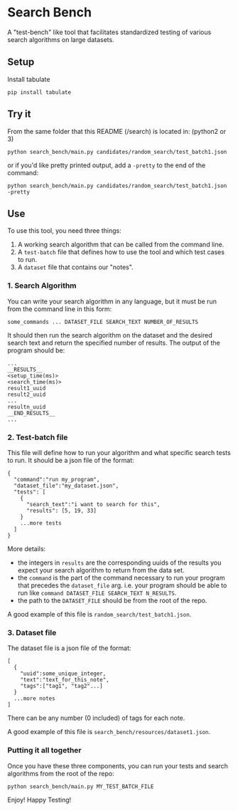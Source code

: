 # Search Bench
A "test-bench" like tool that facilitates standardized testing of various search algorithms on large datasets.

## Setup
Install tabulate
```
pip install tabulate
```

## Try it
From the same folder that this README (/search) is located in: (python2 or 3)
```
python search_bench/main.py candidates/random_search/test_batch1.json
```

or if you'd like pretty printed output, add a `-pretty` to the end of the command:
```
python search_bench/main.py candidates/random_search/test_batch1.json -pretty
```

## Use
To use this tool, you need three things:
1. A working search algorithm that can be called from the command line.
2. A `test-batch` file that defines how to use the tool and which test cases to run.
3. A `dataset` file that contains our "notes".

### 1. Search Algorithm
You can write your search algorithm in any language, but it must be run from the command line in this form:
```
some_commands ... DATASET_FILE SEARCH_TEXT NUMBER_OF_RESULTS
```
It should then run the search algorithm on the dataset and the desired search text and return the specified number of results. The output of the program should be:
```
...
__RESULTS__
<setup_time(ms)>
<search_time(ms)>
result1_uuid
result2_uuid
...
resultn_uuid
__END_RESULTS__
...
```

### 2. Test-batch file
This file will define how to run your algorithm and what specific search tests to run. It should be a json file of the format:
```
{
  "command":"run my_program",
  "dataset_file":"my_dataset.json",
  "tests": [
    {
      "search_text":"i want to search for this",
      "results": [5, 19, 33]
    }
    ...more tests
  ]
}
```
More details:
- the integers in `results` are the corresponding uuids of the results you expect your search algorithm to return from the data set.
- the `command` is the part of the command necessary to run your program that precedes the `dataset_file` arg. i.e. your program should be able to run like `command DATASET_FILE SEARCH_TEXT N_RESULTS`.
- the path to the `DATASET_FILE` should be from the root of the repo.

A good example of this file is  `random_search/test_batch1.json`.

### 3. Dataset file
The dataset file is a json file of the format:
```
[
  {
    "uuid":some_unique_integer,
    "text":"text_for_this_note",
    "tags":["tag1", "tag2"...]
  }
  ...more notes
]
```
There can be any number (0 included) of tags for each note.

A good example of this file is `search_bench/resources/dataset1.json`.

### Putting it all together
Once you have these three components, you can run your tests and search algorithms from the root of the repo:
```
python search_bench/main.py MY_TEST_BATCH_FILE
```

Enjoy! Happy Testing!
